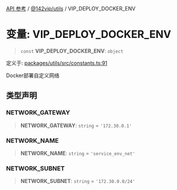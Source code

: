 [API 参考](../../../index.md) / [@142vip/utils](../index.md) / VIP\_DEPLOY\_DOCKER\_ENV

# 变量: VIP\_DEPLOY\_DOCKER\_ENV

> `const` **VIP\_DEPLOY\_DOCKER\_ENV**: `object`

定义于: [packages/utils/src/constants.ts:91](https://github.com/142vip/core-x/blob/a868d72f351cc457f350d05d38d540d6494a8ff2/packages/utils/src/constants.ts#L91)

Docker部署自定义网络

## 类型声明

### NETWORK\_GATEWAY

> **NETWORK\_GATEWAY**: `string` = `'172.30.0.1'`

### NETWORK\_NAME

> **NETWORK\_NAME**: `string` = `'service_env_net'`

### NETWORK\_SUBNET

> **NETWORK\_SUBNET**: `string` = `'172.30.0.0/24'`

